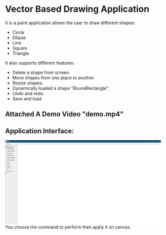 # Vector Based Drawing Application  

It is a paint application allows the user to draw different shapes:  

- Circle
- Ellipse
- Line
- Square
- Triangle  

It also supports different features:  

- Delete a shape from screen.  
- Move shapes from one place to another.  
- Resize shapes.  
- Dynamically loaded a shape "RoundRectangle".  
- Undo and redo.  
- Save and load.  

## Attached A Demo Video "demo.mp4"  

## Application Interface:  

![pic](https://github.com/AhmedAdelSalama/VectorBasedDrwaingApp/blob/main/res/Picture1.png?raw=true)  
You choose the command to perform then apply it on canvas.  

